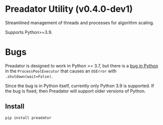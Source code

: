 # Preadator Utility (v0.4.0-dev1)

Streamlined management of threads and processes for algorithm scaling.

Supports Python>=3.9.

# Bugs

Preadator is designed to work in Python >= 3.7, but there is a
[bug in Python](https://bugs.python.org/issue39098)
in the `ProcessPoolExecutor` that causes an `OSError` with
`.shutdown(wait=False)`.

Since the bug is in Python itself, currently only Python 3.9 is supported. If
the bug is fixed, then Preadator will support older versions of Python.

## Install

`pip install preadator`
